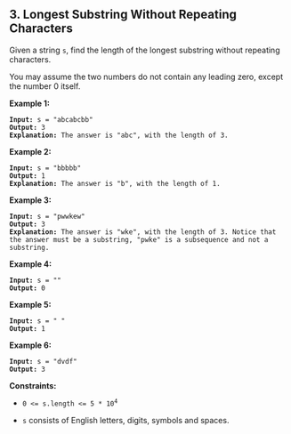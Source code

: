 ## 3. Longest Substring Without Repeating Characters
Given a string `s`, find the length of the longest substring without repeating characters.

You may assume the two numbers do not contain any leading zero, except the number 0 itself.

**Example 1:**
<pre><code><b>Input:</b> s = "abcabcbb"
<b>Output:</b> 3
<b>Explanation:</b> The answer is "abc", with the length of 3.
</code></pre>

**Example 2:**
<pre><code><b>Input:</b> s = "bbbbb"
<b>Output:</b> 1
<b>Explanation:</b> The answer is "b", with the length of 1.
</code></pre>

**Example 3:**
<pre><code><b>Input:</b> s = "pwwkew"
<b>Output:</b> 3
<b>Explanation:</b> The answer is "wke", with the length of 3. Notice that the answer must be a substring, "pwke" is a subsequence and not a substring.
</code></pre>

**Example 4:**
<pre><code><b>Input:</b> s = ""
<b>Output:</b> 0
</code></pre>

**Example 5:**
<pre><code><b>Input:</b> s = " "
<b>Output:</b> 1
</code></pre>

**Example 6:**
<pre><code><b>Input:</b> s = "dvdf"
<b>Output:</b> 3
</code></pre>

**Constraints:**
* <pre><code>0 <= s.length <= 5 * 10<sup>4</sup></code></pre>
* `s` consists of English letters, digits, symbols and spaces.